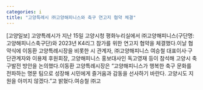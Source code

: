 ```yaml
---
categories: i
title: "고양특례시 ㈜고양해피니스와 축구 연고지 협약 체결"
---
```

[고양일보] 고양특례시가 지난 15일 고양시청 평화누리실에서 ㈜고양해피니스(구단명: 고양해피니스축구단)와 2023년 K4리그 참가를 위한 연고지 협약을 체결했다.이날 협약식에 이동환 고양특례시장을 비롯한 시 관계자, ㈜고양해피니스 여승철 대표이사·구단관계자와 이용제 후원회장, 고양해피니스 홍보대사인 독고영재 등이 참석해 고양시 축구발전 방안을 논의했다.이동환 고양특례시장은 “고양해피니스가 행복한 축구 문화를 전파하는 명문 팀으로 성장해 시민에게 즐거움과 감동을 선사하기 바란다. 고양시도 지원을 아끼지 않겠다.”고 밝혔다.여승철 ㈜고